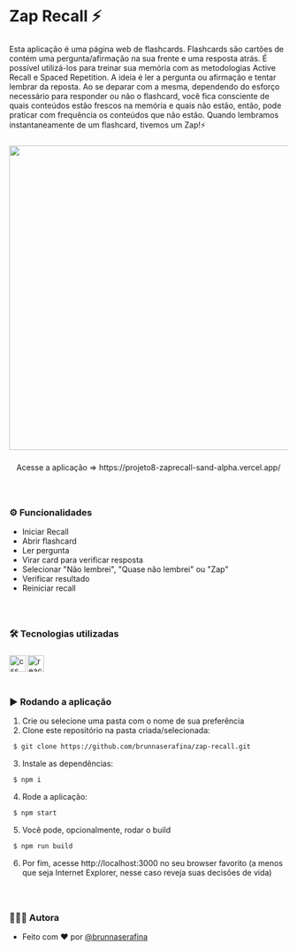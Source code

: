 <h1 align="left">Zap Recall ⚡</h1>

###

<p align="left">Esta aplicação é uma página web de flashcards. Flashcards são cartões de contém uma pergunta/afirmação na sua frente e uma resposta atrás. É possível utilizá-los para treinar sua memória com as metodologias Active Recall e Spaced Repetition. A ideia é ler a pergunta ou afirmação e tentar lembrar da reposta. Ao se deparar com a mesma, dependendo do esforço necessário para responder ou não o flashcard, você fica consciente de quais conteúdos estão frescos na memória e quais não estão, então, pode praticar com frequência os conteúdos que não estão. Quando lembramos instantaneamente de um flashcard, tivemos um Zap!⚡</p>

###

<div align="center"> 

<img height="550" src="https://user-images.githubusercontent.com/106851605/215243342-7cd13977-4fc1-4be1-8c87-84d13274f20d.gif" />

</div> 

###

<p align="center">Acesse a aplicação => https://projeto8-zaprecall-sand-alpha.vercel.app/</p>


###

<br clear="both">

### ⚙️ Funcionalidades

- Iniciar Recall
- Abrir flashcard
- Ler pergunta
- Virar card para verificar resposta
- Selecionar "Não lembrei", "Quase não lembrei" ou "Zap"
- Verificar resultado
- Reiniciar recall

###

<br />

### 🛠️ Tecnologias utilizadas

###
  <img align="left" alt="css" height="30px" src="https://img.shields.io/badge/css3-%231572B6.svg?style=for-the-badge&logo=css3&logoColor=white" />
  <img align="left" alt="react" height="30px" src="https://img.shields.io/badge/react-%2320232a.svg?style=for-the-badge&logo=react&logoColor=%2361DAFB" />

###

<br />
<br />
<br />

### ▶️ Rodando a aplicação

1. Crie ou selecione uma pasta com o nome de sua preferência
2. Clone este repositório na pasta criada/selecionada:

```bash
 $ git clone https://github.com/brunnaserafina/zap-recall.git
```

3. Instale as dependências:
```bash
 $ npm i
```
4. Rode a aplicação:
```bash
 $ npm start
```
5. Você pode, opcionalmente, rodar o build 
```bash
 $ npm run build
```
6. Por fim, acesse http://localhost:3000 no seu browser favorito (a menos que seja Internet Explorer, nesse caso reveja suas decisões de vida)

###
<br />

### 🙇🏻‍♀️ Autora

- Feito com ❤️ por [@brunnaserafina](https://www.github.com/brunnaserafina)

